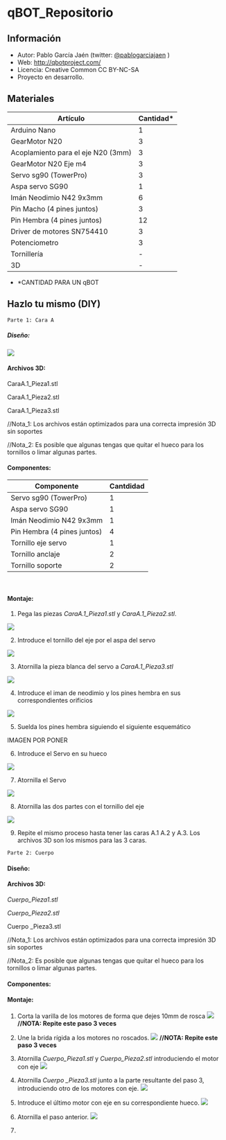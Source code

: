 # qBOT_Repositorio

## Información
* Autor: Pablo García Jaén (twitter: [@pablogarciajaen](https://twitter.com/PabloGarciaJaen)  )
* Web: http://qbotproject.com/
* Licencia: Creative Common CC BY-NC-SA 
* Proyecto en desarrollo.

## Materiales
| Artículo                           | Cantidad* |
| ---------------------------------- | --------- |
| Arduino Nano                       | 1         |
| GearMotor N20                      | 3         |
| Acoplamiento para el eje N20 (3mm) | 3         |
| GearMotor N20 Eje m4               | 3         |
| Servo sg90 (TowerPro)              | 3         |
| Aspa servo SG90                    | 1         |
| Imán Neodimio N42 9x3mm            | 6         |
| Pin Macho (4 pines juntos)         | 3         |
| Pin Hembra (4 pines juntos)        | 12        |
| Driver de motores SN754410         | 3         |
| Potenciometro                      | 3         |
| Tornillería                        | -         |
| 3D                                 | -         |

* *CANTIDAD PARA UN qBOT



## Hazlo tu mismo (DIY)

`Parte 1: Cara A` 

##### 	Diseño:

![](Imagenes/Pasos_A/A.1%20Vista%20General.png)
#### 	Archivos 3D:

CaraA.1_Pieza1.stl

CaraA.1_Pieza2.stl

CaraA.1_Pieza3.stl



//Nota_1: Los archivos están optimizados para una correcta impresión 3D sin soportes

//Nota_2: Es posible que algunas tengas que quitar el hueco para los tornillos o limar algunas partes.

#### 	Componentes:

| Componente                  | Cantdidad |
| --------------------------- | --------- |
| Servo sg90 (TowerPro)       | 1         |
| Aspa servo SG90             | 1         |
| Imán Neodimio N42 9x3mm     | 1         |
| Pin Hembra (4 pines juntos) | 4         |
| Tornillo eje servo          | 1         |
| Tornillo anclaje            | 2         |
| Tornillo soporte            | 2         |

​	

#### 	Montaje:

1. Pega las piezas *CaraA.1_Pieza1.stl* y *CaraA.1_Pieza2.stl*.

![](Imagenes/Pasos_A/Paso1.png)


2. Introduce el tornillo del eje por el aspa del servo

![](Imagenes/Pasos_A/Paso2.png)


3. Atornilla la pieza blanca del servo a *CaraA.1_Pieza3.stl*

![](Imagenes/Pasos_A/Paso3.png)


4. Introduce el iman de neodimio y los pines hembra en sus correspondientes orificios

![](Imagenes/Pasos_A/Paso4.png)


5. Suelda los pines hembra siguiendo el siguiente esquemático



IMAGEN POR PONER



6. Introduce el Servo en su hueco

![](Imagenes/Pasos_A/Paso6.png)


7. Atornilla el Servo

![](Imagenes/Pasos_A/Paso7.png)


8. Atornilla las dos partes con el tornillo del eje

![](Imagenes/Pasos_A/Paso8.png)


9. Repite el mismo proceso hasta tener las caras A.1 A.2 y A.3. Los archivos 3D son los mismos para las 3 caras. 



`Parte 2: Cuerpo`

#### 	Diseño:



#### 	Archivos 3D:

*Cuerpo_Pieza1.stl*

*Cuerpo_Pieza2.stl*

Cuerpo _Pieza3.stl



//Nota_1: Los archivos están optimizados para una correcta impresión 3D sin soportes

//Nota_2: Es posible que algunas tengas que quitar el hueco para los tornillos o limar algunas partes.

#### 	Componentes:



#### 	Montaje:

1. Corta la varilla de los motores de forma que dejes 10mm de rosca
![](Imagenes/Cuerpo/Paso_1.png)
**//NOTA: Repite este paso 3 veces**

2. Une la brida rígida a los motores no roscados.
![](Imagenes/Cuerpo/Paso_2.png)
**//NOTA: Repite este paso 3 veces**

3. Atornilla *Cuerpo_Pieza1.stl* y *Cuerpo_Pieza2.stl* introduciendo el motor con eje
![](Imagenes/Cuerpo/Paso_3.png)

4. Atornilla *Cuerpo _Pieza3.stl* junto a la parte resultante del paso 3, introduciendo otro de los motores con eje.
![](Imagenes/Cuerpo/Paso_4.png)

5. Introduce el último motor con eje en su correspondiente hueco.
![](Imagenes/Cuerpo/Paso_5.png)

6. Atornilla el paso anterior.
![](Imagenes/Cuerpo/Paso_6.png)

7. 
